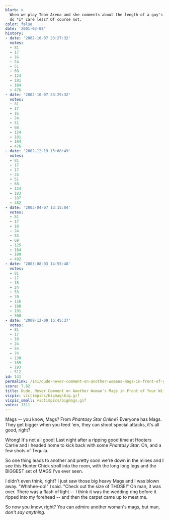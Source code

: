 ```yaml
---
blurb: >
  When we play Team Arena and she comments about the length of a guy's skull trail,
  do *I* care less? Of course not.
color: false
date: '2001-03-08'
history:
- date: '2002-10-07 23:27:32'
  votes:
  - 81
  - 17
  - 16
  - 24
  - 51
  - 68
  - 124
  - 181
  - 184
  - 476
- date: '2002-10-07 23:29:32'
  votes:
  - 81
  - 17
  - 16
  - 24
  - 51
  - 68
  - 124
  - 181
  - 184
  - 476
- date: '2002-12-19 15:08:49'
  votes:
  - 81
  - 17
  - 17
  - 24
  - 51
  - 68
  - 124
  - 183
  - 187
  - 482
- date: '2003-04-07 13:15:04'
  votes:
  - 81
  - 17
  - 18
  - 24
  - 53
  - 69
  - 125
  - 184
  - 189
  - 492
- date: '2003-08-03 14:55:48'
  votes:
  - 81
  - 17
  - 18
  - 24
  - 53
  - 70
  - 126
  - 188
  - 191
  - 500
- date: '2009-12-09 15:45:37'
  votes:
  - 81
  - 17
  - 18
  - 24
  - 54
  - 74
  - 130
  - 189
  - 193
  - 512
id: 141
permalink: /141/dude-never-comment-on-another-womans-mags-in-front-of-your-wife/
score: 7.82
title: Dude, Never Comment on Another Woman's Mags in Front of Your Wife
vicpic: victimpics/bigmagsbig.gif
vicpic_small: victimpics/bigmags.gif
votes: 1311
---
```


Mags -- you know, Mags? From *Phantasy Star Online*? Everyone has Mags.
They get bigger when you feed 'em, they can shoot special attacks, it's
all good, right?

Wrong! It's not all good! Last night after a ripping good time at
Hooters Carrie and I headed home to kick back with some *Phantasy Star*.
Oh, and a few shots of Tequila.

So one thing leads to another and pretty soon we're down in the mines
and I see this Hunter Chick stroll into the room, with the long long
legs and the BIGGEST set of MAGS I've ever seen.

I didn't even think, right? I just saw those big heavy Mags and I was
blown away. "Whhhee-oo!" I said. "Check out the size of THOSE!" Oh man,
it was over. There was a flash of light -- I think it was the wedding
ring before it ripped into my forehead -- and then the carpet came up to
meet me.

So now you know, right? You can admire another woman's mags, but man,
*don't say anything.*